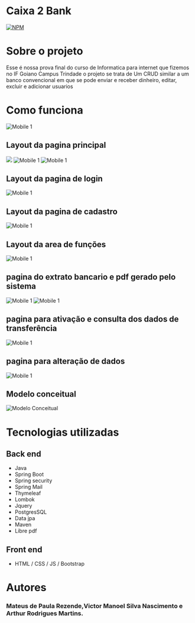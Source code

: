 # Caixa 2 Bank
[![NPM](https://img.shields.io/npm/l/react)](https://github.com/mateusp-rezende/Caixa2Bank-projeto/blob/main/LICENSE) 

# Sobre o projeto

Esse é nossa prova final do curso de Informatica para internet que fizemos no IF Goiano Campus Trindade
o projeto se trata de Um CRUD similar a um banco convencional em que se pode enviar e receber dinheiro, editar, excluir e adicionar usuarios
# Como funciona
![Mobile 1](https://github.com/mateusp-rezende/assets/blob/main/_Fluxograma%20-%20%20Fluxograma.png) 
## Layout da pagina principal
![](https://github.com/mateusp-rezende/assets/blob/main/frame1.jpg) 
![Mobile 1](https://github.com/mateusp-rezende/assets/blob/main/frame2.jpg)
![Mobile 1](https://github.com/mateusp-rezende/assets/blob/main/frame3.jpg) 
## Layout da pagina de login 
![Mobile 1](https://github.com/mateusp-rezende/assets/blob/main/frame4.jpg)
## Layout da pagina de cadastro
![Mobile 1](https://github.com/mateusp-rezende/assets/blob/main/frame10.jpg)
## Layout da area de funções
![Mobile 1](https://github.com/mateusp-rezende/assets/blob/main/frame5.jpg) 
## pagina do extrato bancario e pdf gerado pelo sistema
![Mobile 1](https://github.com/mateusp-rezende/assets/blob/main/frame6.jpg)
![Mobile 1](https://github.com/mateusp-rezende/assets/blob/main/framepdf.jpg)
## pagina para ativação e consulta dos dados de transferência
![Mobile 1](https://github.com/mateusp-rezende/assets/blob/main/frame7.jpg) 
## pagina para alteração de dados
![Mobile 1](https://github.com/mateusp-rezende/assets/blob/main/frame8.jpg)

## Modelo conceitual
![Modelo Conceitual]()

# Tecnologias utilizadas
## Back end
- Java
- Spring Boot
- Spring security
-  Spring Mail
-  Thymeleaf
-  Lombok
- Jquery
- PostgresSQL
- Data jpa
- Maven
- Libre pdf
  
## Front end
- HTML / CSS / JS / Bootstrap
# Autores
### Mateus de Paula Rezende,Victor Manoel Silva Nascimento e Arthur Rodrigues Martins.


